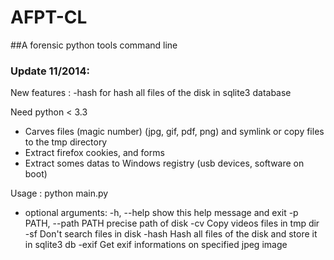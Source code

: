 AFPT-CL
======

##A forensic python tools command line 

### Update 11/2014:
New features : -hash for hash all files of the disk in sqlite3 database


Need python < 3.3

- Carves files (magic number) (jpg, gif, pdf, png) and symlink or copy files to the tmp directory
- Extract firefox cookies, and forms
- Extract somes datas to Windows registry (usb devices, software on boot)



Usage : python main.py

- optional arguments:
  -h, --help            show this help message and exit
  -p PATH, --path PATH  precise path of disk
  -cv                   Copy videos files in tmp dir
  -sf                   Don't search files in disk
  -hash                 Hash all files of the disk and store it in sqlite3 db
  -exif                 Get exif informations on specified jpeg image
